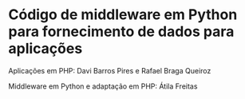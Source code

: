 # Código de middleware em Python para fornecimento de dados para aplicações

Aplicações em PHP: Davi Barros Pires e Rafael Braga Queiroz

Middleware em Python e adaptação em PHP: Átila Freitas
